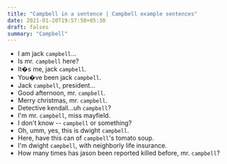 ```yaml
---
title: "Campbell in a sentence | Campbell example sentences"
date: 2021-01-20T19:57:50+05:30
draft: falses
summary: "Campbell"
---
```

- I am jack `campbell`...
- Is mr. `campbell` here?
- It�s me, jack `campbell`.
- You�ve been jack `campbell`.
- Jack `campbell`, president...
- Good afternoon, mr. `campbell`.
- Merry christmas, mr. `campbell`.
- Detective kendall...uh `campbell`?
- I'm mr. `campbell`, miss mayfield.
- I don't know -- `campbell` or something?
- Oh, umm, yes, this is dwight `campbell`.
- Here, have this can of `campbell`'s tomato soup.
- I'm dwight `campbell`, with neighborly life insurance.
- How many times has jason been reported killed before, mr. `campbell`?
                 
